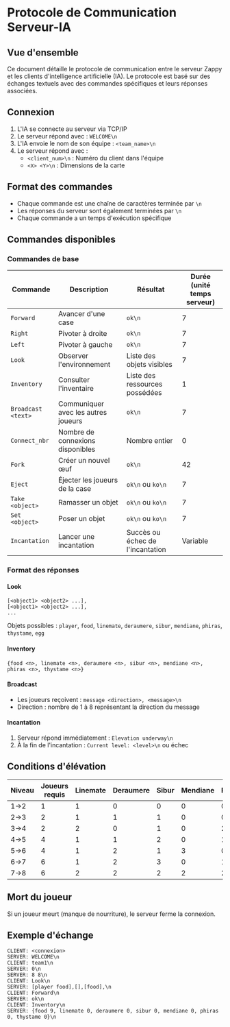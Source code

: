 # Protocole de Communication Serveur-IA

## Vue d'ensemble

Ce document détaille le protocole de communication entre le serveur Zappy et les clients d'intelligence artificielle (IA). Le protocole est basé sur des échanges textuels avec des commandes spécifiques et leurs réponses associées.

## Connexion

1. L'IA se connecte au serveur via TCP/IP
2. Le serveur répond avec : `WELCOME\n`
3. L'IA envoie le nom de son équipe : `<team_name>\n`
4. Le serveur répond avec : 
   - `<client_num>\n` : Numéro du client dans l'équipe
   - `<X> <Y>\n` : Dimensions de la carte

## Format des commandes

- Chaque commande est une chaîne de caractères terminée par `\n`
- Les réponses du serveur sont également terminées par `\n`
- Chaque commande a un temps d'exécution spécifique

## Commandes disponibles

### Commandes de base

| Commande | Description | Résultat | Durée (unité temps serveur) |
|----------|-------------|----------|------------|
| `Forward` | Avancer d'une case | `ok\n` | 7 |
| `Right` | Pivoter à droite | `ok\n` | 7 |
| `Left` | Pivoter à gauche | `ok\n` | 7 |
| `Look` | Observer l'environnement | Liste des objets visibles | 7 |
| `Inventory` | Consulter l'inventaire | Liste des ressources possédées | 1 |
| `Broadcast <text>` | Communiquer avec les autres joueurs | `ok\n` | 7 |
| `Connect_nbr` | Nombre de connexions disponibles | Nombre entier | 0 |
| `Fork` | Créer un nouvel œuf | `ok\n` | 42 |
| `Eject` | Éjecter les joueurs de la case | `ok\n` ou `ko\n` | 7 |
| `Take <object>` | Ramasser un objet | `ok\n` ou `ko\n` | 7 |
| `Set <object>` | Poser un objet | `ok\n` ou `ko\n` | 7 |
| `Incantation` | Lancer une incantation | Succès ou échec de l'incantation | Variable |

### Format des réponses

#### Look
```
[<object1> <object2> ...],
[<object1> <object2> ...],
...
```

Objets possibles : `player`, `food`, `linemate`, `deraumere`, `sibur`, `mendiane`, `phiras`, `thystame`, `egg`

#### Inventory
```
{food <n>, linemate <n>, deraumere <n>, sibur <n>, mendiane <n>, phiras <n>, thystame <n>}
```

#### Broadcast
- Les joueurs reçoivent : `message <direction>, <message>\n`
- Direction : nombre de 1 à 8 représentant la direction du message

#### Incantation
1. Serveur répond immédiatement : `Elevation underway\n`
2. À la fin de l'incantation : `Current level: <level>\n` ou échec

## Conditions d'élévation

| Niveau | Joueurs requis | Linemate | Deraumere | Sibur | Mendiane | Phiras | Thystame |
|--------|----------------|----------|-----------|-------|----------|--------|----------|
| 1→2 | 1 | 1 | 0 | 0 | 0 | 0 | 0 |
| 2→3 | 2 | 1 | 1 | 1 | 0 | 0 | 0 |
| 3→4 | 2 | 2 | 0 | 1 | 0 | 2 | 0 |
| 4→5 | 4 | 1 | 1 | 2 | 0 | 1 | 0 |
| 5→6 | 4 | 1 | 2 | 1 | 3 | 0 | 0 |
| 6→7 | 6 | 1 | 2 | 3 | 0 | 1 | 0 |
| 7→8 | 6 | 2 | 2 | 2 | 2 | 2 | 1 |

## Mort du joueur

Si un joueur meurt (manque de nourriture), le serveur ferme la connexion.

## Exemple d'échange

```
CLIENT: <connexion>
SERVER: WELCOME\n
CLIENT: team1\n
SERVER: 0\n
SERVER: 8 8\n
CLIENT: Look\n
SERVER: [player food],[],[food],\n
CLIENT: Forward\n
SERVER: ok\n
CLIENT: Inventory\n
SERVER: {food 9, linemate 0, deraumere 0, sibur 0, mendiane 0, phiras 0, thystame 0}\n
```
